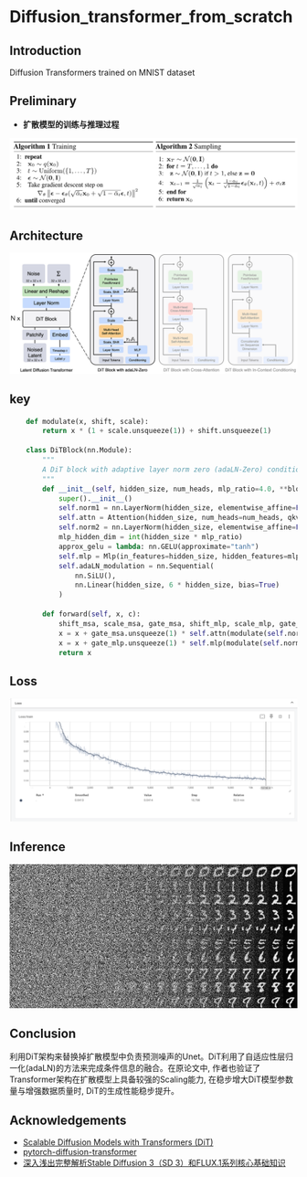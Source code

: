 # Diffusion_transformer_from_scratch

## Introduction

Diffusion Transformers trained on MNIST dataset

## Preliminary

- **扩散模型的训练与推理过程**

![diffusion process](./assets/diffusion.png)

## Architecture

![diffusion transformer architecture](./assets/dit_architecture.png)

## key

```python
    def modulate(x, shift, scale):
        return x * (1 + scale.unsqueeze(1)) + shift.unsqueeze(1)

    class DiTBlock(nn.Module):
        """
        A DiT block with adaptive layer norm zero (adaLN-Zero) conditioning.
        """
        def __init__(self, hidden_size, num_heads, mlp_ratio=4.0, **block_kwargs):
            super().__init__()
            self.norm1 = nn.LayerNorm(hidden_size, elementwise_affine=False, eps=1e-6)
            self.attn = Attention(hidden_size, num_heads=num_heads, qkv_bias=True, **block_kwargs)
            self.norm2 = nn.LayerNorm(hidden_size, elementwise_affine=False, eps=1e-6)
            mlp_hidden_dim = int(hidden_size * mlp_ratio)
            approx_gelu = lambda: nn.GELU(approximate="tanh")
            self.mlp = Mlp(in_features=hidden_size, hidden_features=mlp_hidden_dim, act_layer=approx_gelu, drop=0)
            self.adaLN_modulation = nn.Sequential(
                nn.SiLU(),
                nn.Linear(hidden_size, 6 * hidden_size, bias=True)
            )

        def forward(self, x, c):
            shift_msa, scale_msa, gate_msa, shift_mlp, scale_mlp, gate_mlp = self.adaLN_modulation(c).chunk(6, dim=1)
            x = x + gate_msa.unsqueeze(1) * self.attn(modulate(self.norm1(x), shift_msa, scale_msa))
            x = x + gate_mlp.unsqueeze(1) * self.mlp(modulate(self.norm2(x), shift_mlp, scale_mlp))
            return x
```

## Loss

![loss](./assets/loss.png)

## Inference

![loss](./assets/inference-result.png)

## Conclusion

利用DiT架构来替换掉扩散模型中负责预测噪声的Unet。DiT利用了自适应性层归一化(adaLN)的方法来完成条件信息的融合。在原论文中,
作者也验证了Transformer架构在扩散模型上具备较强的Scaling能力, 在稳步增大DiT模型参数量与增强数据质量时, DiT的生成性能稳步提升。


## Acknowledgements

- [Scalable Diffusion Models with Transformers (DiT)](https://github.com/facebookresearch/DiT)
- [pytorch-diffusion-transformer](https://github.com/owenliang/mnist-dits)
- [深入浅出完整解析Stable Diffusion 3（SD 3）和FLUX.1系列核心基础知识](https://zhuanlan.zhihu.com/p/684068402?utm_medium=social&utm_psn=1846210120159203329&utm_source=wechat_session&s_r=0)